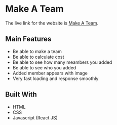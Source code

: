 # Make A Team

The live link for the website is [Make A Team](https://relaxed-hamilton-a4a9be.netlify.app/).

## Main Features
- Be able to make a team 
- Be able to calculate cost
- Be able to see how many meambers you added
- Be able to see who you added
- Added member appears with image
- Very fast loading and response smoothly

## Built With
- HTML
- CSS
- Javascript (React JS)

